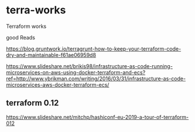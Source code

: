 # terra-works
Terraform works

good Reads

https://blog.gruntwork.io/terragrunt-how-to-keep-your-terraform-code-dry-and-maintainable-f61ae06959d8

https://www.slideshare.net/brikis98/infrastructure-as-code-running-microservices-on-aws-using-docker-terraform-and-ecs?ref=http://www.ybrikman.com/writing/2016/03/31/infrastructure-as-code-microservices-aws-docker-terraform-ecs/

## terraform 0.12
https://www.slideshare.net/mitchp/hashiconf-eu-2019-a-tour-of-terraform-012
